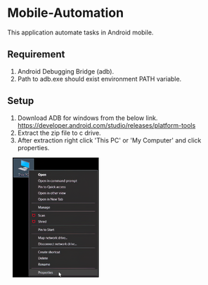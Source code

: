 # Mobile-Automation
 
This application automate tasks in Android mobile.

## Requirement
1. Android Debugging Bridge (adb).
2. Path to adb.exe should exist environment PATH variable.

## Setup
1. Download ADB for windows from the below link.
    https://developer.android.com/studio/releases/platform-tools
    <br/>
2. Extract the zip file to c drive.
3. After extraction right click 'This PC' or 'My Computer' and click properties.

&nbsp;&nbsp;&nbsp;<img src="Images/1.png" height="273" width="196">
